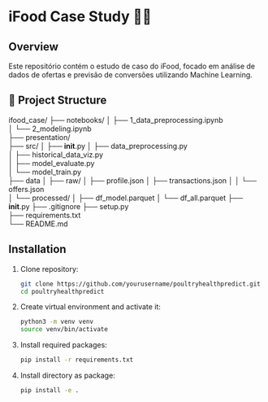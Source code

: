 # iFood Case Study 🛵🍔

## Overview
Este repositório contém o estudo de caso do iFood, focado em análise de dados de ofertas e previsão de conversões utilizando Machine Learning.

## 📂 Project Structure

ifood_case/
    ├── notebooks/
    │   ├── 1_data_preprocessing.ipynb    
    │   └── 2_modeling.ipynb    
    ├── presentation/        
    ├── src/
    │       ├── __init__.py
    │       ├── data_preprocessing.py   
    │       ├── historical_data_viz.py    
    │       ├── model_evaluate.py               
    │       └── model_train.py         
    ├── data
    │   ├── raw/
    │       ├── profile.json 
    │       ├── transactions.json 
    │   │   └── offers.json        
    │   └── processed/
    │       ├── df_model.parquet
    │       └── df_all.parquet
    ├── __init__.py
    ├── .gitignore
    ├── setup.py     
    ├── requirements.txt                 
    └── README.md                        



## Installation

1. Clone repository:
    ```bash
    git clone https://github.com/yourusername/poultryhealthpredict.git
    cd poultryhealthpredict
    ```

2. Create virtual environment and activate it:
    ```bash
    python3 -m venv venv
    source venv/bin/activate
    ```

3. Install required packages:
    ```bash
    pip install -r requirements.txt
    ```
4. Install directory as package:
    ```bash
    pip install -e .
    ```
